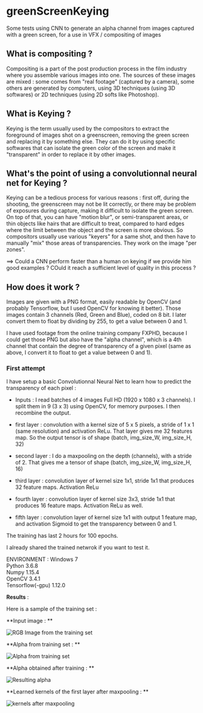# greenScreenKeying
Some tests using CNN to generate an alpha channel from images captured with a green screen, for a use in VFX / compositing of images

## What is compositing ?
Compositing is a part of the post production process in the film industry where you assemble various images into one. The sources of these images are mixed : some comes from "real footage" (captured by a camera), some others are generated by computers, using 3D techniques (using 3D softwares) or 2D techniques (using 2D softs like Photoshop). 

## What is Keying ?
Keying is the term usually used by the compositors to extract the foreground of images shot on a greenscreen, removing the green screen and replacing it by something else. They can do it by using specific softwares that can isolate the green color of the screen and make it "transparent" in order to replace it by other images.

## What's the point of using a convolutionnal neural net for Keying ?
Keying can be a tedious process for various reasons : first off, during the shooting, the greenscreen may not be lit correctly, or there may be problem of exposures during capture, making it difficult to isolate the green screen. On top of that, you can have "motion blur", or semi-transparent areas, or thin objects like hairs that are difficult to treat, compared to hard edges where the limit between the object and the screen is more obvious.
So compositors usually use various "keyers" for a same shot, and then have to manually "mix" those areas of transparencies. They work on the image "per zones".

==> Could a CNN perform faster than a human on keying if we provide him good examples ? COuld it reach a sufficient level of quality in this process ?

## How does it work ?
Images are given with a PNG format, easily readable by OpenCV (and probably Tensorflow, but I used OpenCV for knowing it better). Those images contain 3 channels (Red, Green and Blue), coded on 8 bit. I later convert them to float by dividing by 255, to get a value between 0 and 1.

I have used footage from the online training company FXPHD, because I could get those PNG but also have the "alpha channel", which is a 4th channel that contain the degree of transparency of a given pixel (same as above, I convert it to float to get a value between 0 and 1).

### First attempt

I have setup a basic Convolutionnal Neural Net to learn how to predict the transparency of each pixel :

- Inputs : I read batches of 4 images Full HD (1920 x 1080 x 3 channels). I split them in 9 (3 x 3) using OpenCV, for memory purposes. I then recombine the output.

- first layer : convolution with a kernel size of 5 x 5 pixels, a stride of 1 x 1 (same resolution) and activation ReLu. That layer gives me 32 features map. So the output tensor is of shape (batch, img_size_W, img_size_H, 32)

- second layer : I do a maxpooling on the depth (channels), with a stride of 2. That gives me a tensor of shape (batch, img_size_W, img_size_H, 16)

- third layer : convolution layer of kernel size 1x1, stride 1x1 that produces 32 feature maps. Activation ReLu

- fourth layer : convolution layer of kernel size 3x3, stride 1x1 that produces 16 feature maps. Activation ReLu as well.

- fifth layer : convolution layer of kernel size 1x1 with output 1 feature map, and activation Sigmoid to get the transparency between 0 and 1.

The training has last 2 hours for 100 epochs.

I already shared the trained netwrok if you want to test it.

ENVIRONMENT :
Windows 7  
Python 3.6.8  
Numpy 1.15.4  
OpenCV 3.4.1  
Tensorflow(-gpu) 1.12.0  

**Results** :

Here is a sample of the training set :

**Input image : **

![RGB Image from the training set](https://www.dropbox.com/s/ngawy2oygqy4rjx/Data.01.RGB.0063.png?raw=1)

**Alpha from training set : **

![Alpha from training set](https://www.dropbox.com/s/2xz5owz8x8betgc/Data.01.ALPHA.0063.png?dl=0)

**Alpha obtained after training : **

![Resulting alpha](https://www.dropbox.com/s/93rjwcmv3pyelas/reconstructedAlpha.png?dl=0)

**Learned kernels of the first layer after maxpooling : **

![kernels after maxpooling](https://www.dropbox.com/s/kr83gbaik4o3j7l/kernel_gsc_01.png?dl=0)

